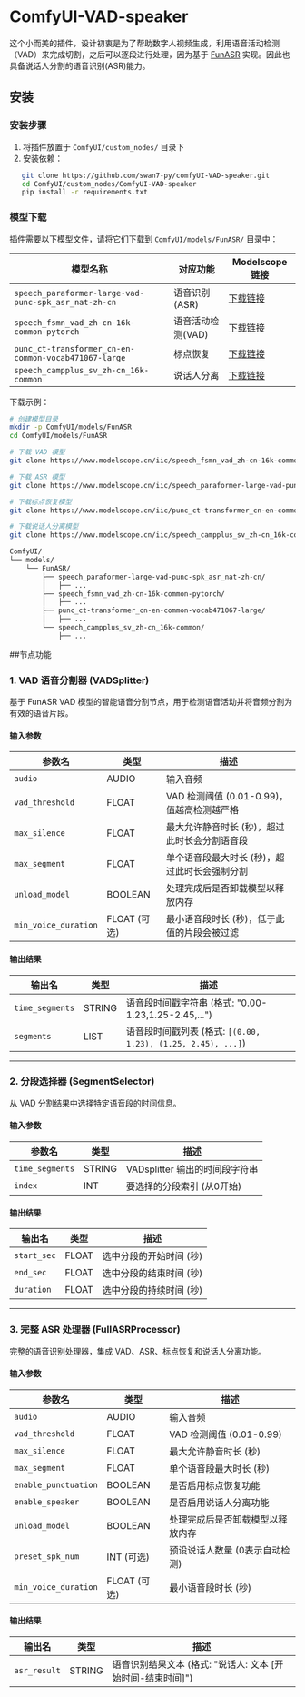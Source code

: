 # ComfyUI-VAD-speaker

这个小而美的插件，设计初衷是为了帮助数字人视频生成，利用语音活动检测（VAD）来完成切割，之后可以逐段进行处理，因为基于 [FunASR](https://github.com/alibaba-damo-academy/FunASR) 实现。因此也具备说话人分割的语音识别(ASR)能力。

## 安装

### 安装步骤
1. 将插件放置于 `ComfyUI/custom_nodes/` 目录下
2. 安装依赖：
```bash
   git clone https://github.com/swan7-py/comfyUI-VAD-speaker.git
   cd ComfyUI/custom_nodes/ComfyUI-VAD-speaker
   pip install -r requirements.txt
```

### 模型下载

插件需要以下模型文件，请将它们下载到 `ComfyUI/models/FunASR/` 目录中：

| 模型名称 | 对应功能 | Modelscope 链接 |
|----------|----------|----------------|
| `speech_paraformer-large-vad-punc-spk_asr_nat-zh-cn` | 语音识别(ASR) | [下载链接](https://www.modelscope.cn/models/iic/speech_paraformer-large-vad-punc-spk_asr_nat-zh-cn/summary) |
| `speech_fsmn_vad_zh-cn-16k-common-pytorch` | 语音活动检测(VAD) | [下载链接](https://www.modelscope.cn/models/iic/speech_fsmn_vad_zh-cn-16k-common/summary) |
| `punc_ct-transformer_cn-en-common-vocab471067-large` | 标点恢复 | [下载链接](https://www.modelscope.cn/models/iic/punc_ct-transformer_cn-en-common-vocab471067-large/summary) |
| `speech_campplus_sv_zh-cn_16k-common` | 说话人分离 | [下载链接](https://www.modelscope.cn/models/iic/speech_campplus_sv_zh-cn_16k-common/summary) |

下载示例：
```bash
# 创建模型目录
mkdir -p ComfyUI/models/FunASR
cd ComfyUI/models/FunASR

# 下载 VAD 模型
git clone https://www.modelscope.cn/iic/speech_fsmn_vad_zh-cn-16k-common-pytorch.git

# 下载 ASR 模型
git clone https://www.modelscope.cn/iic/speech_paraformer-large-vad-punc-spk_asr_nat-zh-cn.git

# 下载标点恢复模型
git clone https://www.modelscope.cn/iic/punc_ct-transformer_cn-en-common-vocab471067-large.git

# 下载说话人分离模型
git clone https://www.modelscope.cn/iic/speech_campplus_sv_zh-cn_16k-common.git

ComfyUI/
└── models/
    └── FunASR/
        ├── speech_paraformer-large-vad-punc-spk_asr_nat-zh-cn/
        │   ├── ...
        ├── speech_fsmn_vad_zh-cn-16k-common-pytorch/
        │   ├── ...
        ├── punc_ct-transformer_cn-en-common-vocab471067-large/
        │   ├── ...
        └── speech_campplus_sv_zh-cn_16k-common/
            ├── ...
```

##节点功能
### 1. VAD 语音分割器 (VADSplitter)

基于 FunASR VAD 模型的智能语音分割节点，用于检测语音活动并将音频分割为有效的语音片段。

#### 输入参数

| 参数名 | 类型 | 描述 |
|--------|------|------|
| `audio` | AUDIO | 输入音频 |
| `vad_threshold` | FLOAT | VAD 检测阈值 (0.01-0.99)，值越高检测越严格 |
| `max_silence` | FLOAT | 最大允许静音时长 (秒)，超过此时长会分割语音段 |
| `max_segment` | FLOAT | 单个语音段最大时长 (秒)，超过此时长会强制分割 |
| `unload_model` | BOOLEAN | 处理完成后是否卸载模型以释放内存 |
| `min_voice_duration` | FLOAT (可选) | 最小语音段时长 (秒)，低于此值的片段会被过滤 |

#### 输出结果

| 输出名 | 类型 | 描述 |
|--------|------|------|
| `time_segments` | STRING | 语音段时间戳字符串 (格式: "0.00-1.23,1.25-2.45,...") |
| `segments` | LIST | 语音段时间戳列表 (格式: `[(0.00, 1.23), (1.25, 2.45), ...]`) |

---

### 2. 分段选择器 (SegmentSelector)

从 VAD 分割结果中选择特定语音段的时间信息。

#### 输入参数

| 参数名 | 类型 | 描述 |
|--------|------|------|
| `time_segments` | STRING | VADsplitter 输出的时间段字符串 |
| `index` | INT | 要选择的分段索引 (从0开始) |

#### 输出结果

| 输出名 | 类型 | 描述 |
|--------|------|------|
| `start_sec` | FLOAT | 选中分段的开始时间 (秒) |
| `end_sec` | FLOAT | 选中分段的结束时间 (秒) |
| `duration` | FLOAT | 选中分段的持续时间 (秒) |

---

### 3. 完整 ASR 处理器 (FullASRProcessor)

完整的语音识别处理器，集成 VAD、ASR、标点恢复和说话人分离功能。

#### 输入参数

| 参数名 | 类型 | 描述 |
|--------|------|------|
| `audio` | AUDIO | 输入音频 |
| `vad_threshold` | FLOAT | VAD 检测阈值 (0.01-0.99) |
| `max_silence` | FLOAT | 最大允许静音时长 (秒) |
| `max_segment` | FLOAT | 单个语音段最大时长 (秒) |
| `enable_punctuation` | BOOLEAN | 是否启用标点恢复功能 |
| `enable_speaker` | BOOLEAN | 是否启用说话人分离功能 |
| `unload_model` | BOOLEAN | 处理完成后是否卸载模型以释放内存 |
| `preset_spk_num` | INT (可选) | 预设说话人数量 (0表示自动检测) |
| `min_voice_duration` | FLOAT (可选) | 最小语音段时长 (秒) |

#### 输出结果

| 输出名 | 类型 | 描述 |
|--------|------|------|
| `asr_result` | STRING | 语音识别结果文本 (格式: "说话人: 文本 [开始时间-结束时间]") |



